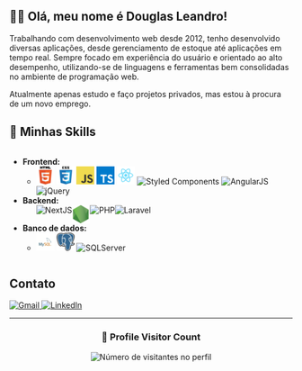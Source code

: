 ## 👍🏻 Olá, meu nome é Douglas Leandro!

Trabalhando com desenvolvimento web desde 2012, tenho desenvolvido diversas aplicações, desde gerenciamento de estoque até aplicações em tempo real.
Sempre focado em experiência do usuário e orientado ao alto desempenho, utilizando-se de linguagens e ferramentas bem consolidadas no ambiente de programação web.

Atualmente apenas estudo e faço projetos privados, mas estou à procura de um novo emprego.

## 🚀 Minhas Skills

<div style='display: flex;flex-wrap:wrap;gap:1rem;'>

<ul>
  <li>
    <b>
      Frontend:
    </b>
    <ul>
      <li>
        <img height="32" src="https://raw.githubusercontent.com/github/explore/80688e429a7d4ef2fca1e82350fe8e3517d3494d/topics/html/html.png" alt="HTML5" title="HTML5" />
        <img height="32" src="https://raw.githubusercontent.com/github/explore/80688e429a7d4ef2fca1e82350fe8e3517d3494d/topics/css/css.png" title="CSS3" alt="CSS3"/>
        <img height="32" src="https://raw.githubusercontent.com/github/explore/80688e429a7d4ef2fca1e82350fe8e3517d3494d/topics/javascript/javascript.png" title="Javascript" alt="Javascript"/>
        <img height="32" src="https://raw.githubusercontent.com/github/explore/80688e429a7d4ef2fca1e82350fe8e3517d3494d/topics/typescript/typescript.png" title="Typescript" alt="Typescript"/>
        <img height="32" src="https://raw.githubusercontent.com/github/explore/80688e429a7d4ef2fca1e82350fe8e3517d3494d/topics/react/react.png" title="React" alt="React"/>
        <img height="32" src="https://avatars.githubusercontent.com/u/20658825?s=48&v=4" title="Styled Components" alt="Styled Components" />
        <img height="32" src="https://material.angularjs.org/latest/img/logo.svg" alt="AngularJS" title="AngularJS" />
        <img height="32" src="https://static-00.iconduck.com/assets.00/jquery-icon-505x512-u4lk43ex.png" title="jQuery" alt="jQuery"/>
      </li>
    </ul>
  </li>
  <li>
    <b>
      Backend:
    </b>
    <ul>
      <li style="display:flex;">
        <img height="32" src="https://pbs.twimg.com/profile_images/1565710214019444737/if82cpbS_400x400.jpg" title="NextJS" alt="NextJS"/>
      <img height="32" src="https://raw.githubusercontent.com/github/explore/80688e429a7d4ef2fca1e82350fe8e3517d3494d/topics/nodejs/nodejs.png" title="Nodejs" alt="Nodejs"/>
      <img height="32" src="https://cdn.icon-icons.com/icons2/1381/PNG/512/com_94184.png" title="PHP" alt="PHP" />
      <img height="32" src="https://cdn3.iconfinder.com/data/icons/logos-and-brands-adobe/512/194_Laravel-512.png" title="Laravel" alt="Laravel"/>
      </li>
    </ul>
  </li>
  <li>
      <b>
        Banco de dados:
      </b>
    <ul>
      <li>
        <img height="32" src="https://raw.githubusercontent.com/github/explore/80688e429a7d4ef2fca1e82350fe8e3517d3494d/topics/mysql/mysql.png" title="MySQL" alt="MySQL"/>
        <img height="32" src="https://raw.githubusercontent.com/github/explore/80688e429a7d4ef2fca1e82350fe8e3517d3494d/topics/postgresql/postgresql.png" title="PostegreSQL" alt="PostegreSQL"/>
        <img height="32" src="https://img.icons8.com/?size=60&id=laYYF3dV0Iew&format=png" title="SQLServer" alt="SQLServer" />
      </li>
    </ul>
  </li>
</ul>
</div>

## Contato

<a href="mailto:douglas.gtads@gmail.com" title="Gmail">
  <img height="32" src="https://img.shields.io/badge/-Gmail-FF0000?style=flat-square&labelColor=FF0000&logo=gmail&logoColor=white&link=douglas.gtads@gmail.com" alt="Gmail"/>
</a>
<a href="https://www.linkedin.com/in/douglas-leandro-1881b658" title="LinkedIn">
  <img height="32" src="https://img.shields.io/badge/-Linkedin-0e76a8?style=flat-square&logo=Linkedin&logoColor=white&link=https://www.linkedin.com/in/douglas-leandro-1881b658" alt="LinkedIn"/>
</a>

---

<div align="center">
  <h3><b>📍 Profile Visitor Count</b></h3>
</div>

<p align="center">
  <img
    src="https://profile-counter.glitch.me/doug-source/count.svg"
    alt="Número de visitantes no perfil"
  />
</p>
